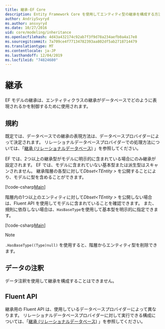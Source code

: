 ```yaml
---
title: 継承-EF Core
description: Entity Framework Core を使用してエンティティ型の継承を構成する方法
author: AndriySvyryd
ms.author: ansvyryd
ms.date: 10/27/2016
uid: core/modeling/inheritance
ms.openlocfilehash: 4d43a432174c92ab7f3f9d78a234aefb0a4a17e8
ms.sourcegitcommit: 7a709ce4f77134782393aa802df5ab2718714479
ms.translationtype: MT
ms.contentlocale: ja-JP
ms.lasthandoff: 12/04/2019
ms.locfileid: "74824680"
---
```

# <a name="inheritance"></a>継承

EF モデルの継承は、エンティティクラスの継承がデータベースでどのように表現されるかを制御するために使用されます。

## <a name="conventions"></a>規約

既定では、データベースでの継承の表現方法は、データベースプロバイダーによって決定されます。 リレーショナルデータベースプロバイダーでの処理方法については、「[継承 (リレーショナルデータベース)](relational/inheritance.md) 」を参照してください。

EF では、2つ以上の継承型がモデルに明示的に含まれている場合にのみ継承が設定されます。 EF では、モデルに含まれていない基本型または派生型はスキャンされません。 継承階層の各型に対して*Dbset\<TEntity >* を公開することにより、モデルに型を含めることができます。

[!code-csharp[Main](../../../samples/core/Modeling/Conventions/InheritanceDbSets.cs?highlight=3-4&name=Model)]

階層内の1つ以上のエンティティに対して*Dbset\<TEntity >* を公開しない場合は、Fluent API を使用してモデルに含まれていることを確認できます。
また、規則に依存しない場合は、`HasBaseType`を使用して基本型を明示的に指定できます。

[!code-csharp[Main](../../../samples/core/Modeling/Conventions/InheritanceModelBuilder.cs?highlight=7&name=Context)]

> [!NOTE]
> `.HasBaseType((Type)null)` を使用すると、階層からエンティティ型を削除できます。

## <a name="data-annotations"></a>データの注釈

データ注釈を使用して継承を構成することはできません。

## <a name="fluent-api"></a>Fluent API

継承用の Fluent API は、使用しているデータベースプロバイダーによって異なります。 リレーショナルデータベースプロバイダーに対して実行できる構成については、「[継承 (リレーショナルデータベース)](relational/inheritance.md) 」を参照してください。
